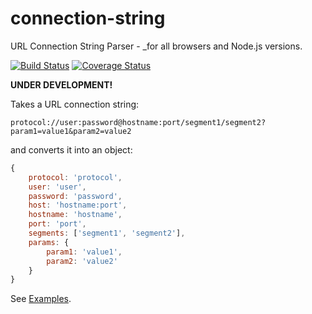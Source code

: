 connection-string
=================

URL Connection String Parser - _for all browsers and Node.js versions.

[![Build Status](https://travis-ci.org/vitaly-t/connection-string.svg?branch=master)](https://travis-ci.org/vitaly-t/connection-string)
[![Coverage Status](https://coveralls.io/repos/vitaly-t/connection-string/badge.svg?branch=master)](https://coveralls.io/r/vitaly-t/connection-string?branch=master)

**UNDER DEVELOPMENT!**

Takes a URL connection string: 

```
protocol://user:password@hostname:port/segment1/segment2?param1=value1&param2=value2
```

and converts it into an object:

```js
{
    protocol: 'protocol',
    user: 'user',
    password: 'password',
    host: 'hostname:port',
    hostname: 'hostname',
    port: 'port',
    segments: ['segment1', 'segment2'],
    params: {
        param1: 'value1',
        param2: 'value2'
    }
}
```

See [Examples](https://github.com/vitaly-t/connection-string/wiki).
